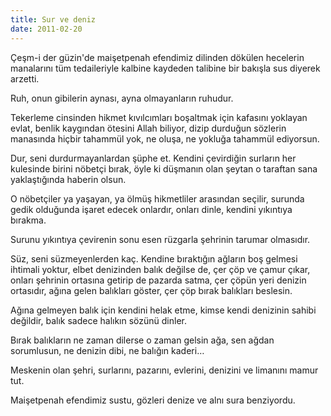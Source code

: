 ```yaml
---
title: Sur ve deniz
date: 2011-02-20
---
```


Çeşm-i der güzin'de maişetpenah efendimiz dilinden dökülen hecelerin
manalarını tüm tedaileriyle kalbine kaydeden talibine bir bakışla sus
diyerek arzetti.

Ruh, onun gibilerin aynası, ayna olmayanların ruhudur.

Tekerleme cinsinden hikmet kıvılcımları boşaltmak için kafasını yoklayan
evlat, benlik kaygından ötesini Allah biliyor, dizip durduğun sözlerin
manasında hiçbir tahammül yok, ne oluşa, ne yokluğa tahammül ediyorsun.

Dur, seni durdurmayanlardan şüphe et. Kendini çevirdiğin surların her
kulesinde birini nöbetçi bırak, öyle ki düşmanın olan şeytan o taraftan
sana yaklaştığında haberin olsun.

O nöbetçiler ya yaşayan, ya ölmüş hikmetliler arasından seçilir, surunda
gedik olduğunda işaret edecek onlardır, onları dinle, kendini yıkıntıya
bırakma.

Surunu yıkıntıya çevirenin sonu esen rüzgarla şehrinin tarumar
olmasıdır.

Süz, seni süzmeyenlerden kaç. Kendine bıraktığın ağların boş gelmesi
ihtimali yoktur, elbet denizinden balık değilse de, çer çöp ve çamur
çıkar, onları şehrinin ortasına getirip de pazarda satma, çer çöpün yeri
denizin ortasıdır, ağına gelen balıkları göster, çer çöp bırak balıkları
beslesin.

Ağına gelmeyen balık için kendini helak etme, kimse kendi denizinin
sahibi değildir, balık sadece halıkın sözünü dinler.

Bırak balıkların ne zaman dilerse o zaman gelsin ağa, sen ağdan
sorumlusun, ne denizin dibi, ne balığın kaderi…

Meskenin olan şehri, surlarını, pazarını, evlerini, denizini ve limanını
mamur tut.

Maişetpenah efendimiz sustu, gözleri denize ve alnı sura benziyordu.

